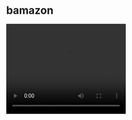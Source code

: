 # bamazon

<video width="320" height="240" controls>
  <source src="./videos/Mar 16, 2019 2_32 PM.webm" type="video/mp4">
</video>

